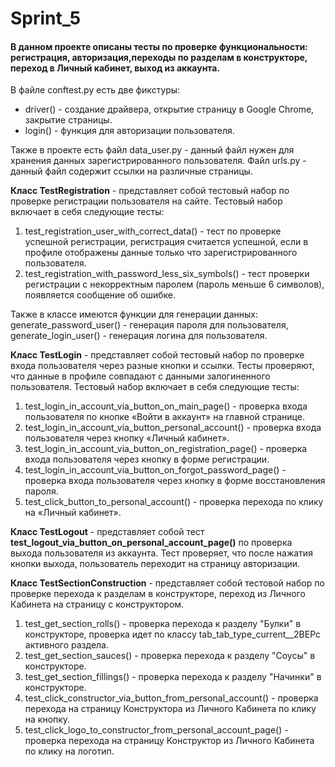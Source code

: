 # Sprint_5

#### В данном проекте описаны тесты по проверке функциональности: регистрация, авторизация,переходы по разделам в конструкторе, переход в Личный кабинет, выход из аккаунта.

В файле conftest.py есть две фикстуры:
 - driver() - создание драйвера, открытие страницу в Google Chrome, закрытие страницы.
 - login() - функция для авторизации пользователя.

Также в проекте есть файл data_user.py - данный файл нужен для хранения данных зарегистрированного пользователя.
Файл urls.py - данный файл содержит ссылки на различные страницы.

**Класс TestRegistration** - представляет собой тестовый набор по проверке регистрации пользователя на сайте. 
Тестовый набор включает в себя следующие тесты:
1. test_registration_user_with_correct_data() - тест по проверке успешной регистрации, регистрация считается успешной, если в профиле отображены данные только что зарегистрированного пользователя.
2. test_registration_with_password_less_six_symbols() - тест проверки регистрации с некорректным паролем (пароль меньше 6 символов), появляется сообщение об ошибке.

Также в классе имеются функции для генерации данных: generate_password_user() - генерация пароля для пользователя, generate_login_user() - генерация логина для пользователя.

**Класс TestLogin** - представляет собой тестовый набор по проверке входа пользователя через разные кнопки и ссылки. Тесты проверяют, что данные в профиле совпадают с данными залогиненного пользователя.
Тестовый набор включает в себя следующие тесты:
1. test_login_in_account_via_button_on_main_page() - проверка входа пользователя по кнопке «Войти в аккаунт» на главной странице.
2. test_login_in_account_via_button_personal_account() - проверка входа пользователя через кнопку «Личный кабинет».
3. test_login_in_account_via_button_on_registration_page() - проверка входа пользователя через кнопку в форме регистрации.
4. test_login_in_account_via_button_on_forgot_password_page() - проверка входа пользователя через кнопку в форме восстановления пароля.
5. test_click_button_to_personal_account() - проверка перехода по клику на «Личный кабинет».

**Класс TestLogout** - представляет собой тест **test_logout_via_button_on_personal_account_page()** по проверка выхода пользователя из аккаунта. Тест проверяет, что после нажатия кнопки выхода, пользователь переходит на страницу авторизации.

**Класс TestSectionConstruction** - представляет собой тестовой набор по проверке перехода к разделам в конструкторе, переход из Личного Кабинета на страницу с конструктором.
1. test_get_section_rolls() - проверка перехода к разделу "Булки" в конструкторе, проверка идет по классу tab_tab_type_current__2BEPc активного раздела.
2. test_get_section_sauces() - проверка перехода к разделу "Соусы" в конструкторе.
3. test_get_section_fillings() - проверка перехода к разделу "Начинки" в конструкторе.
4. test_click_constructor_via_button_from_personal_account() - проверка перехода на страницу Конструктора из Личного Кабинета по клику на кнопку.
5. test_click_logo_to_constructor_from_personal_account_page() - проверка перехода на страницу Конструктор из Личного Кабинета по клику на логотип.